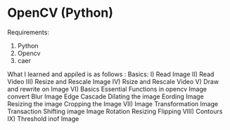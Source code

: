 # OpenCV (Python)


Requirements:
1) Python
2) Opencv
3) caer

What I learned and appiled is as follows :
Basics:
  I) Read Image
  II) Read Video
  III) Resize and Rescale Image 
  IV) Rsize and Rescale Video
  V) Draw and rewrite on Image
  VI) Basics Essential Functions in opencv
    Image convert
    Blur Image
    Edge Cascade
    Dilating the image
    Eording Image
    Resizing the image
    Cropping the Image
  VII) Image Transformation
    Image Transaction Shifting image
    Image Rotation 
    Resizing
    Flipping
  VIII) Contours
  IX) Threshold inof Image


